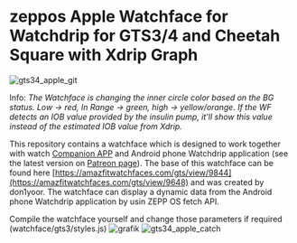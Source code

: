  # zeppos Apple Watchface for Watchdrip for GTS3/4 and Cheetah Square with Xdrip Graph

![gts34_apple_git](https://github.com/sedy89/zeppos_watchdrip_gts3_wf/assets/65983953/35b8645d-3b43-4694-925a-3a499d4f1f1f)

Info: *The Watchface is changing the inner circle color based on the BG status. Low -> red, In Range -> green, high -> yellow/orange.*
*If the WF detects an IOB value provided by the insulin pump, it'll show this value instead of the estimated IOB value from Xdrip.*

This repository contains a watchface which is designed to work together with watch <a href="https://github.com/bigdigital/zeppos_watchdrip_app">Companion APP</a>  and Android phone Watchdrip application (see the latest version on <a href="https://www.patreon.com/xdrip_miband">Patreon page</a>). The base of this watchface can be found here [https://amazfitwatchfaces.com/gts/view/9844](https://amazfitwatchfaces.com/gts/view/9648) and was created by don1yoor.
The watchface can display a dynamic data from the Android phone Watchdrip application by usin ZEPP OS fetch API.

Compile the watchface yourself and change those parameters if required (watchface/gts3/styles.js)
![grafik](https://user-images.githubusercontent.com/65983953/232456088-b3dc411d-cbbd-401a-a74e-557bf4bb35cd.png) 
![gts34_apple_catch](https://github.com/sedy89/zeppos_watchdrip_gts3_wf/assets/65983953/e03e3855-4de2-4f5e-a891-f86a7045551d)



